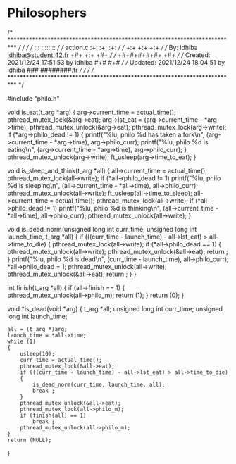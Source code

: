 # Philosophers
/* ************************************************************************** */
/*                                                                            */
/*                                                        :::      ::::::::   */
/*   action.c                                           :+:      :+:    :+:   */
/*                                                    +:+ +:+         +:+     */
/*   By: idhiba <idhiba@student.42.fr>              +#+  +:+       +#+        */
/*                                                +#+#+#+#+#+   +#+           */
/*   Created: 2021/12/24 17:51:53 by idhiba            #+#    #+#             */
/*   Updated: 2021/12/24 18:04:51 by idhiba           ###   ########.fr       */
/*                                                                            */
/* ************************************************************************** */

#include "philo.h"

void	is_eat(t_arg *arg)
{
	arg->current_time = actual_time();
	pthread_mutex_lock(&arg->eat);
	arg->lst_eat = (arg->current_time - *arg->time);
	pthread_mutex_unlock(&arg->eat);
	pthread_mutex_lock(arg->write);
	if (*arg->philo_dead != 1)
	{
		printf("%lu, philo %d has taken a fork\n",
			(arg->current_time - *arg->time), arg->philo_curr);
		printf("%lu, philo %d is eating\n",
			(arg->current_time - *arg->time), arg->philo_curr);
	}
	pthread_mutex_unlock(arg->write);
	ft_usleep(arg->time_to_eat);
}

void	is_sleep_and_think(t_arg *all)
{
	all->current_time = actual_time();
	pthread_mutex_lock(all->write);
	if (*all->philo_dead != 1)
		printf("%lu, philo %d is sleeping\n",
			(all->current_time - *all->time), all->philo_curr);
	pthread_mutex_unlock(all->write);
	ft_usleep(all->time_to_sleep);
	all->current_time = actual_time();
	pthread_mutex_lock(all->write);
	if (*all->philo_dead != 1)
		printf("%lu, philo %d is thinking\n",
			(all->current_time - *all->time), all->philo_curr);
	pthread_mutex_unlock(all->write);
}

void	is_dead_norm(unsigned long int curr_time,
	unsigned long int launch_time, t_arg *all)
{
	if (((curr_time - launch_time) - all->lst_eat) > all->time_to_die)
	{
		pthread_mutex_lock(all->write);
		if (*all->philo_dead == 1)
		{	
			pthread_mutex_unlock(all->write);
			pthread_mutex_unlock(&all->eat);
			return ;
		}
		printf("%lu, philo %d is dead\n",
			(curr_time - launch_time), all->philo_curr);
		*all->philo_dead = 1;
		pthread_mutex_unlock(all->write);
		pthread_mutex_unlock(&all->eat);
		return ;
	}
}

int	finish(t_arg *all)
{
	if (all->finish == 1)
	{	
		pthread_mutex_unlock(all->philo_m);
		return (1);
	}
	return (0);
}

void	*is_dead(void *arg)
{
	t_arg				*all;
	unsigned long int	curr_time;
	unsigned long int	launch_time;

	all = (t_arg *)arg;
	launch_time = *all->time;
	while (1)
	{
		usleep(10);
		curr_time = actual_time();
		pthread_mutex_lock(&all->eat);
		if (((curr_time - launch_time) - all->lst_eat) > all->time_to_die)
		{
			is_dead_norm(curr_time, launch_time, all);
			break ;
		}
		pthread_mutex_unlock(&all->eat);
		pthread_mutex_lock(all->philo_m);
		if (finish(all) == 1)
			break ;
		pthread_mutex_unlock(all->philo_m);
	}
	return (NULL);
}
